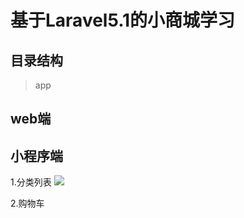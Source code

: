 基于Laravel5.1的小商城学习
==========
目录结构
---------
>app


web端
-----------





小程序端
-------------
1.分类列表
![](https://github.com/qqcaiyin/book/img/wx/wx-category.png)



2.购物车
